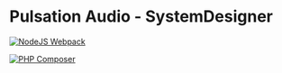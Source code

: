 # Pulsation Audio - SystemDesigner

[![NodeJS Webpack](https://github.com/wolfkidsounds/tools.pulsationaudio.local/actions/workflows/webpack.yml/badge.svg?branch=main)](https://github.com/wolfkidsounds/tools.pulsationaudio.local/actions/workflows/webpack.yml)

[![PHP Composer](https://github.com/wolfkidsounds/tools.pulsationaudio.local/actions/workflows/php.yml/badge.svg)](https://github.com/wolfkidsounds/tools.pulsationaudio.local/actions/workflows/php.yml)
